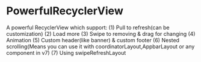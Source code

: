 # PowerfulRecyclerView

A powerful RecyclerView which support:
(1) Pull to refresh(can be customization)
(2) Load more
(3) Swipe to removing & drag for changing
(4) Animation
(5) Custom header(like banner) & custom footer
(6) Nested scrolling(Means you can use it with coordinatorLayout,AppbarLayout or any component in v7)
(7) Using swipeRefreshLayout
